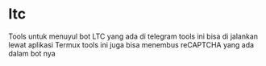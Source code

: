 # ltc
Tools untuk menuyul bot LTC yang ada di telegram tools ini bisa di jalankan lewat aplikasi Termux tools ini juga bisa menembus reCAPTCHA yang ada dalam bot nya
